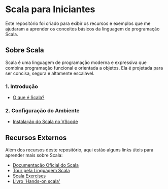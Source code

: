 # Scala para Iniciantes

Este repositório foi criado para exibir os recursos e exemplos que me ajudaram a aprender os conceitos básicos da linguagem de programação Scala.

## Sobre Scala

Scala é uma linguagem de programação moderna e expressiva que combina programação funcional e orientada a objetos. Ela é projetada para ser concisa, segura e altamente escalável.

### 1. Introdução

- [O que é Scala?](https://docs.scala-lang.org/)

### 2. Configuração do Ambiente

- [Instalação do Scala no VScode](https://marketplace.visualstudio.com/items?itemName=scalameta.metals)

## Recursos Externos

Além dos recursos deste repositório, aqui estão alguns links úteis para aprender mais sobre Scala:

- [Documentação Oficial do Scala](https://docs.scala-lang.org/)
- [Tour pela Linguagem Scala](https://docs.scala-lang.org/tour/tour-of-scala.html)
- [Scala Exercises](https://www.scala-exercises.org/)
- [Livro 'Hands-on scala'](https://www.handsonscala.com/)
